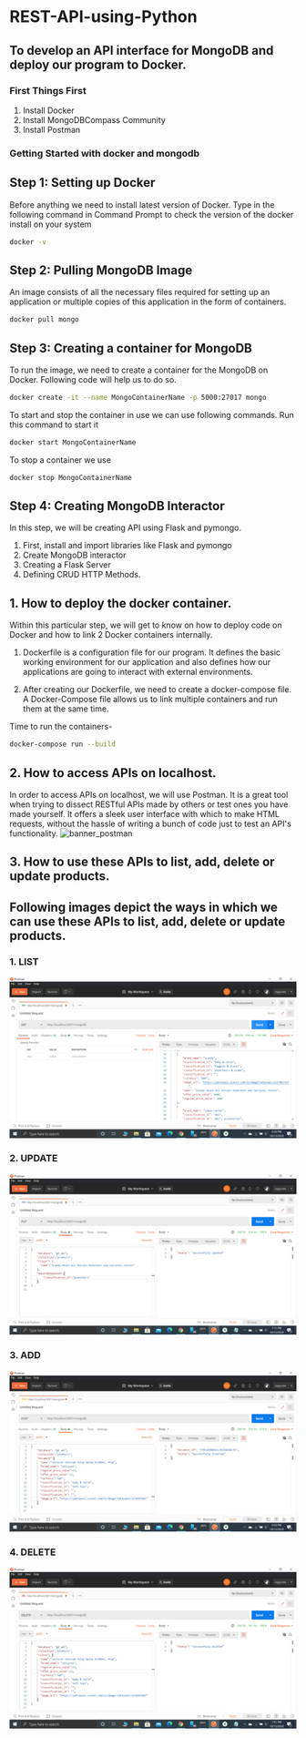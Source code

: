 # REST-API-using-Python

To develop an API interface for MongoDB and deploy our program to Docker.
---
### First Things First 
1. Install Docker
2. Install MongoDBCompass Community
3. Install Postman

### Getting Started with docker and mongodb

Step 1: Setting up Docker
-------------------------
Before anything we need to install latest version of Docker. Type in the following command in Command Prompt to check the version of the docker install on your system
```bash
docker -v
```

Step 2: Pulling MongoDB Image
-----------------------------
An image consists of all the necessary files required for setting up an application or multiple copies of this application in the form of containers.
```bash 
docker pull mongo
```

Step 3: Creating a container for MongoDB
----------------------------------------
To run the image, we need to create a container for the MongoDB on Docker. Following code will help us to do so.
```bash
docker create -it --name MongoContainerName -p 5000:27017 mongo
```
To start and stop the container in use we can use following commands. 
Run this command to start it
```bash 
docker start MongoContainerName
```
To stop a container we use
```bash
docker stop MongoContainerName
```

Step 4: Creating MongoDB Interactor
-----------------------------------
In this step, we will be creating API using Flask and pymongo.

 1. First, install and import libraries like Flask and pymongo
 2. Create MongoDB interactor
 3. Creating a Flask Server
 4. Defining CRUD HTTP Methods.


## 1. How to deploy the docker container.
Within this particular step, we will get to know on how to deploy code on Docker and how to link 2 Docker containers internally.
 1. Dockerfile is a configuration file for our program. It defines the basic working environment for our application and also defines how our applications are going to interact with external environments.

 2. After creating our Dockerfile, we need to create a docker-compose file. A Docker-Compose file allows us to link multiple containers and run them at the same time.
      
Time to run the containers-
```bash
docker-compose run --build    
```

## 2. How to access APIs on localhost.
In order to access APIs on localhost, we will use Postman. It is a great tool when trying to dissect RESTful APIs made by others or test ones you have made yourself. It offers a sleek user interface with which to make HTML requests, without the hassle of writing a bunch of code just to test an API's functionality.
![banner_postman](https://mms.businesswire.com/media/20200206005191/en/728482/22/pm-logo-vert.jpg)
## 3. How to use these APIs to list, add, delete or update products.

Following images depict the ways in which we can use these APIs to list, add, delete or update products.
-

### 1. LIST

![banner_postman](https://github.com/im-usb/REST-API-using-Python/blob/main/Images/Get.png)

### 2. UPDATE

![banner_postman](https://github.com/im-usb/REST-API-using-Python/blob/main/Images/put.png)

### 3. ADD

![banner_postman](https://github.com/im-usb/REST-API-using-Python/blob/main/Images/post.png)

### 4. DELETE

![banner_postman](https://github.com/im-usb/REST-API-using-Python/blob/main/Images/delete.png)
